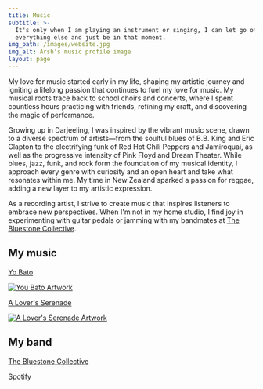 ```yaml
---
title: Music
subtitle: >-
  It's only when I am playing an instrument or singing, I can let go of
  everything else and just be in that moment.
img_path: /images/website.jpg
img_alt: Arsh's music profile image
layout: page
---
```

My love for music started early in my life, shaping my artistic journey and igniting a lifelong passion that continues to fuel my love for music. My musical roots trace back to school choirs and concerts, where I spent countless hours practicing with friends, refining my craft, and discovering the magic of performance.

Growing up in Darjeeling, I was inspired by the vibrant music scene, drawn to a diverse spectrum of artists—from the soulful blues of B.B. King and Eric Clapton to the electrifying funk of Red Hot Chili Peppers and Jamiroquai, as well as the progressive intensity of Pink Floyd and Dream Theater. While blues, jazz, funk, and rock form the foundation of my musical identity, I approach every genre with curiosity and an open heart and take what resonates within me. My time in New Zealand sparked a passion for reggae, adding a new layer to my artistic expression.

As a recording artist, I strive to create music that inspires listeners to embrace new perspectives. When I'm not in my home studio, I find joy in experimenting with guitar pedals or jamming with my bandmates at [The Bluestone Collective](https://www.facebook.com/TheBluestoneCollective/).

### <a name="songs"></a>

## My music

[Yo Bato](https://youtu.be/ellvWfSF9UQ)


[![You Bato Artwork](../images/artwork-yo-bato-gallery.png)](https://youtu.be/ellvWfSF9UQ)


[A Lover's Serenade](https://www.youtube.com/watch?v=WnqIA_ZYMQw)

[![A Lover's Serenade Artwork](../images/artwork-lovers-serenade-gallery.png)](https://www.youtube.com/watch?v=WnqIA_ZYMQw)

## My band

[The Bluestone Collective](https://www.facebook.com/TheBluestoneCollective/)

[Spotify](https://open.spotify.com/artist/1V05NSAgmfhTsMYcAwuFT5)

